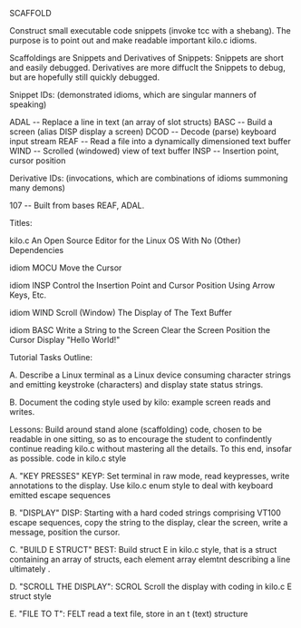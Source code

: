 
SCAFFOLD 

  Construct small executable code snippets (invoke tcc with a shebang). The purpose
  is to point out and make readable important kilo.c idioms.

  Scaffoldings are Snippets and Derivatives of Snippets:
   Snippets are short and easily debugged.
   Derivatives are more diffuclt the Snippets to debug, but are hopefully
     still quickly debugged. 

  Snippet IDs: (demonstrated idioms, which are singular manners of speaking)

   ADAL  --  Replace a line in text (an array of slot structs)
   BASC  --  Build a screen (alias DISP display a screen)
   DCOD  --  Decode (parse) keyboard input stream
   REAF  --  Read a file into a dynamically dimensioned text buffer 
   WIND  --  Scrolled (windowed) view of text buffer
   INSP  --  Insertion point, cursor position

  Derivative IDs: (invocations, 
                   which are combinations of idioms summoning many demons)

   107   --  Built from bases REAF, ADAL. 

  Titles: 

   kilo.c             An Open Source Editor
                       for the Linux OS
                   With No (Other) Dependencies

   idiom MOCU          Move the Cursor

   idiom INSP     Control the Insertion Point and Cursor Position
                                   Using
                               Arrow Keys, Etc.

   idiom WIND     Scroll (Window) The Display 
                             of
                       The Text Buffer

   idiom BASC     Write a String to the Screen
                      Clear the Screen
                     Position the Cursor
                    Display "Hello World!"

  Tutorial Tasks Outline:

  A. Describe a Linux terminal as a Linux device consuming character
     strings and emitting keystroke (characters) and display state 
     status strings.

  B. Document the coding style used by kilo: example screen reads 
     and writes.

  Lessons: Build around stand alone (scaffolding) code, chosen to be 
           readable in one sitting, so as to encourage the student to
           confindently continue reading kilo.c without mastering all 
           the details. To this end, insofar as possible. code in 
           kilo.c style

  A. "KEY PRESSES"
     KEYP: Set terminal in raw mode, read keypresses, write 
     annotations to the display. Use kilo.c enum style to deal
     with keyboard emitted escape sequences

  B. "DISPLAY"
     DISP: Starting with a hard coded strings comprising  VT100 
     escape sequences, copy the string to the display, clear the 
     screen, write a message, position the cursor.

  C. "BUILD E STRUCT"
     BEST: Build struct E in kilo.c style, that is a struct containing
     an array of structs, each element array elemtnt describing a line
     ultimately . 

  D. "SCROLL THE DISPLAY": SCROL
     Scroll the display with coding in kilo.c E struct style

  E. "FILE TO T": FELT 
     read a text file, store in an t (text) structure 
